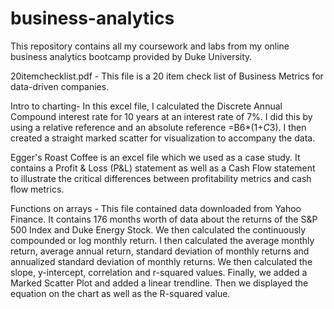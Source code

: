 # business-analytics
This repository contains all my coursework and labs from my online business analytics bootcamp provided by Duke University. 

20itemchecklist.pdf - This file is a 20 item check list of Business Metrics for data-driven companies.

Intro to charting- In this excel file, I calculated the Discrete Annual Compound interest rate for 10 years at an interest rate of 7%. I did this by using a relative reference and an absolute reference =B6*(1+$C$3). I then created a straight marked scatter for visualization to accompany the data. 

Egger's Roast Coffee is an excel file which we used as a case study. It contains a Profit & Loss (P&L) statement as well as a Cash Flow statement to illustrate the critical differences between profitability metrics and cash flow metrics. 

Functions on arrays - This file contained data downloaded from Yahoo Finance. It contains 176 months worth of data about the returns of the S&P 500 Index and Duke Energy Stock. We then calculated the continuously compounded or log monthly return. I then calculated the average monthly return, average annual return, standard deviation of monthly returns and annualized standard deviation of monthly returns. We then calculated the slope, y-intercept, correlation and r-squared values. Finally, we added a Marked Scatter Plot and added a linear trendline. Then we displayed the equation on the chart as well as the R-squared value.  

